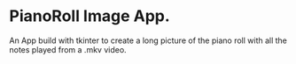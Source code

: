# PianoRoll Image App.

An App build with tkinter to create a long picture of the piano roll with all the notes played from a .mkv video.
